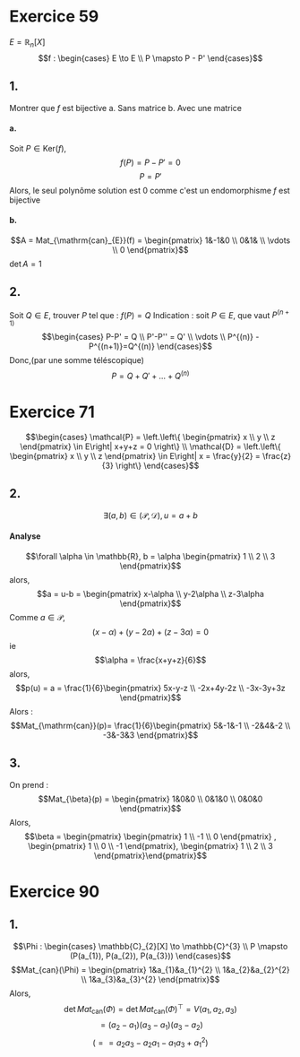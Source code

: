 # Exercice 59
$E = \mathbb{R}_{n}[X]$
$$f : \begin{cases}
E \to E \\
P \mapsto P - P'
\end{cases}$$
## 1.
Montrer que $f$ est bijective
a. Sans matrice
b. Avec une matrice

#### a.
Soit $P \in \mathrm{Ker}(f)$, 
$$f(P) = P-P' = 0$$
$$P = P'$$
Alors, le seul polynôme solution est $0$
comme c'est un endomorphisme $f$ est bijective

#### b.
$$A = Mat_{\mathrm{can}_{E}}(f) = \begin{pmatrix}
1&-1&0 \\
0&1& \\
\vdots \\
0
\end{pmatrix}$$
$\det A = 1$

## 2.
Soit $Q \in E$, trouver $P$ tel que : $f(P) = Q$
Indication : soit $P \in E$, que vaut $P^{(n+1)}$
$$\begin{cases}
P-P' = Q \\
P'-P'' = Q' \\
\vdots \\
P^{(n)} - P^{(n+1)}=Q^{(n)}
\end{cases}$$
Donc,(par une somme téléscopique)
$$P = Q+Q'+ \dots + Q^{(n)}$$

# Exercice 71
$$\begin{cases}
\mathcal{P} = \left.\left\{ \begin{pmatrix}
x \\
y \\
z
\end{pmatrix} \in E\right| x+y+z  = 0 \right\} \\
\mathcal{D} = \left.\left\{ \begin{pmatrix}
x \\
y \\
z
\end{pmatrix} \in E\right| x = \frac{y}{2} = \frac{z}{3} \right\}
\end{cases}$$
## 2.
$$\exists (a, b) \in (\mathcal{P}, \mathcal{D}), u = a + b$$
#### Analyse
$$\forall \alpha \in \mathbb{R}, b = \alpha \begin{pmatrix}
1 \\
2 \\
3
\end{pmatrix}$$
alors, 
$$a = u-b = \begin{pmatrix}
x-\alpha \\
y-2\alpha \\
z-3\alpha
\end{pmatrix}$$
Comme $a \in \mathcal{P}$, 
$$(x-\alpha) +(y-2\alpha) + (z-3\alpha) =0$$
ie 
$$\alpha = \frac{x+y+z}{6}$$
alors, 
$$p(u) = a = \frac{1}{6}\begin{pmatrix}
5x-y-z \\
-2x+4y-2z \\
-3x-3y+3z
\end{pmatrix}$$
Alors : 
$$Mat_{\mathrm{can}}(p)= \frac{1}{6}\begin{pmatrix}
5&-1&-1 \\
-2&4&-2 \\
-3&-3&3
\end{pmatrix}$$
## 3.
On prend : 
$$Mat_{\beta}(p) = \begin{pmatrix}
1&0&0 \\
0&1&0 \\
0&0&0
\end{pmatrix}$$
Alors, 
$$\beta = \begin{pmatrix}
\begin{pmatrix}
1 \\
-1 \\
0
\end{pmatrix}
, \begin{pmatrix}
1 \\
0 \\
-1
\end{pmatrix}, \begin{pmatrix}
1 \\
2 \\
3
\end{pmatrix}\end{pmatrix}$$

# Exercice 90
## 1.
$$\Phi : \begin{cases}
\mathbb{C}_{2}[X] \to \mathbb{C}^{3} \\
P \mapsto (P(a_{1}), P(a_{2}), P(a_{3}))
\end{cases}$$
$$Mat_{can}(\Phi) = \begin{pmatrix}
1&a_{1}&a_{1}^{2} \\
1&a_{2}&a_{2}^{2} \\
1&a_{3}&a_{3}^{2}
\end{pmatrix}$$
Alors, 
$$\det Mat_{\mathrm{can}}(\Phi) = \det Mat_{\mathrm{can}}(\Phi)^{\top} = V(a_{1}, a_{2}, a_{3}) $$
$$= (a_{2}-a_{1})(a_{3}-a_{1})(a_{3}-a_{2})$$
$$( =  = a_{2}a_{3}-a_{2}a_{1}-a_{1}a_{3}+a_{1}^{2})$$